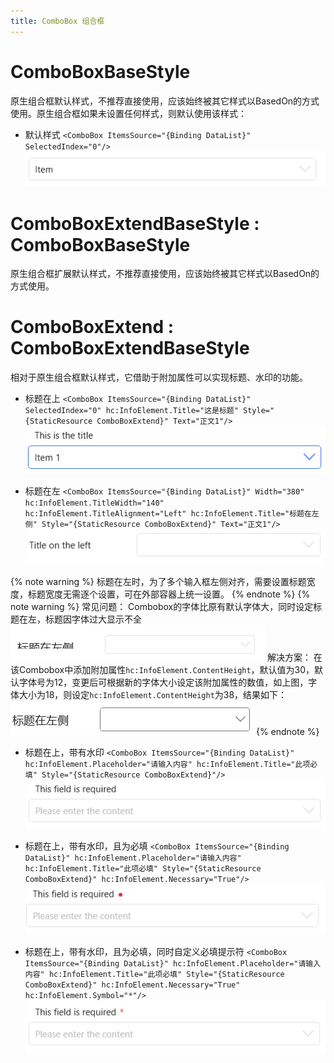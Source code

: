 ```yaml
---
title: ComboBox 组合框
---
```


# ComboBoxBaseStyle

原生组合框默认样式，不推荐直接使用，应该始终被其它样式以BasedOn的方式使用。原生组合框如果未设置任何样式，则默认使用该样式：

- 默认样式
`<ComboBox ItemsSource="{Binding DataList}" SelectedIndex="0"/>`
![ComboBoxBaseStyle](https://raw.githubusercontent.com/HandyOrg/HandyOrgResource/master/HandyControl/Doc/native_controls/ComboBoxBaseStyle.png)

# ComboBoxExtendBaseStyle : ComboBoxBaseStyle

原生组合框扩展默认样式，不推荐直接使用，应该始终被其它样式以BasedOn的方式使用。

# ComboBoxExtend : ComboBoxExtendBaseStyle

相对于原生组合框默认样式，它借助于附加属性可以实现标题、水印的功能。

- 标题在上
`<ComboBox ItemsSource="{Binding DataList}" SelectedIndex="0" hc:InfoElement.Title="这是标题" Style="{StaticResource ComboBoxExtend}" Text="正文1"/>`
![ComboBoxExtend_1](https://raw.githubusercontent.com/HandyOrg/HandyOrgResource/master/HandyControl/Doc/native_controls/ComboBoxExtend_1.png)

- 标题在左
`<ComboBox ItemsSource="{Binding DataList}" Width="380" hc:InfoElement.TitleWidth="140" hc:InfoElement.TitleAlignment="Left" hc:InfoElement.Title="标题在左侧" Style="{StaticResource ComboBoxExtend}" Text="正文1"/>`
![ComboBoxExtend_2](https://raw.githubusercontent.com/HandyOrg/HandyOrgResource/master/HandyControl/Doc/native_controls/ComboBoxExtend_2.png)

{% note warning %}
标题在左时，为了多个输入框左侧对齐，需要设置标题宽度，标题宽度无需逐个设置，可在外部容器上统一设置。
{% endnote %}
{% note warning %}
常见问题：
Combobox的字体比原有默认字体大，同时设定标题在左，标题因字体过大显示不全
![ComboBoxExtend_2_Error1](https://raw.githubusercontent.com/HandyOrg/HandyOrgResource/master/HandyControl/Doc/native_controls/ComboBoxExtend_2_Error1.png)
解决方案：
在该Combobox中添加附加属性`hc:InfoElement.ContentHeight`，默认值为30，默认字体号为12，变更后可根据新的字体大小设定该附加属性的数值，如上图，字体大小为18，则设定`hc:InfoElement.ContentHeight`为38，结果如下：![ComboBoxExtend_2_Ok1](https://raw.githubusercontent.com/HandyOrg/HandyOrgResource/master/HandyControl/Doc/native_controls/ComboBoxExtend_2_Ok1.png)
{% endnote %}
- 标题在上，带有水印
`<ComboBox ItemsSource="{Binding DataList}" hc:InfoElement.Placeholder="请输入内容" hc:InfoElement.Title="此项必填" Style="{StaticResource ComboBoxExtend}"/>`
![ComboBoxExtend_3](https://raw.githubusercontent.com/HandyOrg/HandyOrgResource/master/HandyControl/Doc/native_controls/ComboBoxExtend_3.png)

- 标题在上，带有水印，且为必填
`<ComboBox ItemsSource="{Binding DataList}" hc:InfoElement.Placeholder="请输入内容" hc:InfoElement.Title="此项必填" Style="{StaticResource ComboBoxExtend}" hc:InfoElement.Necessary="True"/>`
![ComboBoxExtend_4](https://raw.githubusercontent.com/HandyOrg/HandyOrgResource/master/HandyControl/Doc/native_controls/ComboBoxExtend_4.png)

- 标题在上，带有水印，且为必填，同时自定义必填提示符
`<ComboBox ItemsSource="{Binding DataList}" hc:InfoElement.Placeholder="请输入内容" hc:InfoElement.Title="此项必填" Style="{StaticResource ComboBoxExtend}" hc:InfoElement.Necessary="True" hc:InfoElement.Symbol="*"/>`
![ComboBoxExtend_5](https://raw.githubusercontent.com/HandyOrg/HandyOrgResource/master/HandyControl/Doc/native_controls/ComboBoxExtend_5.png)